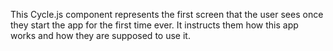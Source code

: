 This Cycle.js component represents the first screen that the user sees once they start the app for the first time ever. It instructs them how this app works and how they are supposed to use it.
